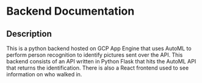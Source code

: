 # Backend Documentation
## Description
This is a python backend hosted on GCP App Engine that uses AutoML to perform person recognition to identify pictures sent over the API. This backend consists of an API written in Python Flask that hits the AutoML API that returns the identification. There is also a React frontend used to see information on who walked in.
